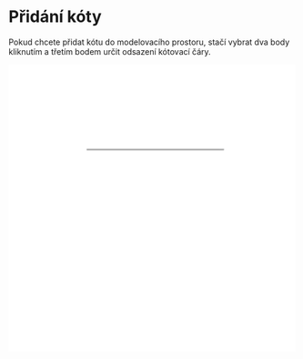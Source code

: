 # Přidání kóty

Pokud chcete přidat kótu do modelovacího prostoru, stačí vybrat dva body kliknutím a třetím bodem určit odsazení kótovací čáry.

![How to insert dimension?](img/insertDimension.gif)